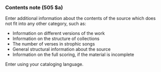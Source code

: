 ### Contents note (505 $a) 

Enter additional information about the contents of the source which does not fit into any other category, such as:

- Information on different versions of the work 
- Information on the structure of collections 
- The number of verses in strophic songs 
- General structural information about the source 
- Information on the full scoring, if the material is incomplete  
  
Enter using your cataloging language.